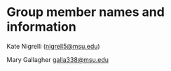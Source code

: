 # Group member names and information

Kate Nigrelli (nigrell5@msu.edu)

Mary Gallagher galla338@msu.edu


